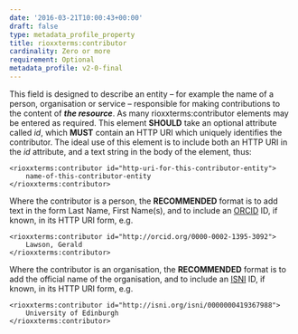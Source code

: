 ```yaml
---
date: '2016-03-21T10:00:43+00:00'
draft: false
type: metadata_profile_property
title: rioxxterms:contributor
cardinality: Zero or more
requirement: Optional
metadata_profile: v2-0-final
---
```

This field is designed to describe an entity – for example the name of a person, organisation or service – responsible for making contributions to the content of ***the resource***. As many rioxxterms:contributor elements may be entered as required. This element **SHOULD** take an optional attribute called *id*, which **MUST** contain an HTTP URI which uniquely identifies the contributor. The ideal use of this element is to include both an HTTP URI in the *id* attribute, and a text string in the body of the element, thus:

    <rioxxterms:contributor id="http-uri-for-this-contributor-entity">
        name-of-this-contributor-entity
    </rioxxterms:contributor>

Where the contributor is a person, the **RECOMMENDED** format is to add text in the form Last Name, First Name(s), and to include an [ORCID](http://orcid.org) ID, if known, in its HTTP URI form, e.g.

    <rioxxterms:contributor id="http://orcid.org/0000-0002-1395-3092">
        Lawson, Gerald
    </rioxxterms:contributor>

Where the contributor is an organisation, the **RECOMMENDED** format is to add the official name of the organisation, and to include an [ISNI](http://isni.org) ID, if known, in its HTTP URI form, e.g.

    <rioxxterms:contributor id="http://isni.org/isni/0000000419367988">
        University of Edinburgh
    </rioxxterms:contributor>
